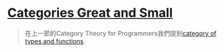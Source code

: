 # [Categories Great and Small](https://bartoszmilewski.com/2014/12/05/categories-great-and-small/)

> 在上一節的Category Theory for Programmers我們提到[category of types and functions](https://bartoszmilewski.com/2014/11/24/types-and-functions/).
<!--stackedit_data:
eyJoaXN0b3J5IjpbLTUzMTA5NjMwMl19
-->